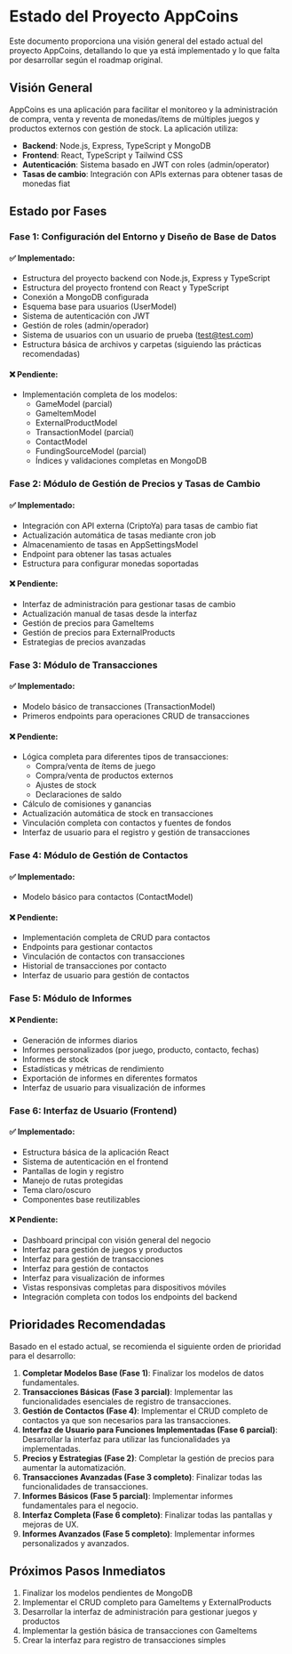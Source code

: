 # Estado del Proyecto AppCoins

Este documento proporciona una visión general del estado actual del proyecto AppCoins, detallando lo que ya está implementado y lo que falta por desarrollar según el roadmap original.

## Visión General

AppCoins es una aplicación para facilitar el monitoreo y la administración de compra, venta y reventa de monedas/ítems de múltiples juegos y productos externos con gestión de stock. La aplicación utiliza:

- **Backend**: Node.js, Express, TypeScript y MongoDB
- **Frontend**: React, TypeScript y Tailwind CSS
- **Autenticación**: Sistema basado en JWT con roles (admin/operator)
- **Tasas de cambio**: Integración con APIs externas para obtener tasas de monedas fiat

## Estado por Fases

### Fase 1: Configuración del Entorno y Diseño de Base de Datos

#### ✅ Implementado:
- Estructura del proyecto backend con Node.js, Express y TypeScript
- Estructura del proyecto frontend con React y TypeScript
- Conexión a MongoDB configurada
- Esquema base para usuarios (UserModel)
- Sistema de autenticación con JWT
- Gestión de roles (admin/operador)
- Sistema de usuarios con un usuario de prueba (test@test.com)
- Estructura básica de archivos y carpetas (siguiendo las prácticas recomendadas)

#### ❌ Pendiente:
- Implementación completa de los modelos:
  - GameModel (parcial)
  - GameItemModel
  - ExternalProductModel
  - TransactionModel (parcial)
  - ContactModel
  - FundingSourceModel (parcial)
  - Índices y validaciones completas en MongoDB

### Fase 2: Módulo de Gestión de Precios y Tasas de Cambio

#### ✅ Implementado:
- Integración con API externa (CriptoYa) para tasas de cambio fiat
- Actualización automática de tasas mediante cron job
- Almacenamiento de tasas en AppSettingsModel
- Endpoint para obtener las tasas actuales
- Estructura para configurar monedas soportadas

#### ❌ Pendiente:
- Interfaz de administración para gestionar tasas de cambio
- Actualización manual de tasas desde la interfaz
- Gestión de precios para GameItems
- Gestión de precios para ExternalProducts
- Estrategias de precios avanzadas

### Fase 3: Módulo de Transacciones

#### ✅ Implementado:
- Modelo básico de transacciones (TransactionModel)
- Primeros endpoints para operaciones CRUD de transacciones

#### ❌ Pendiente:
- Lógica completa para diferentes tipos de transacciones:
  - Compra/venta de ítems de juego
  - Compra/venta de productos externos
  - Ajustes de stock
  - Declaraciones de saldo
- Cálculo de comisiones y ganancias
- Actualización automática de stock en transacciones
- Vinculación completa con contactos y fuentes de fondos
- Interfaz de usuario para el registro y gestión de transacciones

### Fase 4: Módulo de Gestión de Contactos

#### ✅ Implementado:
- Modelo básico para contactos (ContactModel)

#### ❌ Pendiente:
- Implementación completa de CRUD para contactos
- Endpoints para gestionar contactos
- Vinculación de contactos con transacciones
- Historial de transacciones por contacto
- Interfaz de usuario para gestión de contactos

### Fase 5: Módulo de Informes

#### ❌ Pendiente:
- Generación de informes diarios
- Informes personalizados (por juego, producto, contacto, fechas)
- Informes de stock
- Estadísticas y métricas de rendimiento
- Exportación de informes en diferentes formatos
- Interfaz de usuario para visualización de informes

### Fase 6: Interfaz de Usuario (Frontend)

#### ✅ Implementado:
- Estructura básica de la aplicación React
- Sistema de autenticación en el frontend
- Pantallas de login y registro
- Manejo de rutas protegidas
- Tema claro/oscuro
- Componentes base reutilizables

#### ❌ Pendiente:
- Dashboard principal con visión general del negocio
- Interfaz para gestión de juegos y productos
- Interfaz para gestión de transacciones
- Interfaz para gestión de contactos
- Interfaz para visualización de informes
- Vistas responsivas completas para dispositivos móviles
- Integración completa con todos los endpoints del backend

## Prioridades Recomendadas

Basado en el estado actual, se recomienda el siguiente orden de prioridad para el desarrollo:

1. **Completar Modelos Base (Fase 1)**: Finalizar los modelos de datos fundamentales.
2. **Transacciones Básicas (Fase 3 parcial)**: Implementar las funcionalidades esenciales de registro de transacciones.
3. **Gestión de Contactos (Fase 4)**: Implementar el CRUD completo de contactos ya que son necesarios para las transacciones.
4. **Interfaz de Usuario para Funciones Implementadas (Fase 6 parcial)**: Desarrollar la interfaz para utilizar las funcionalidades ya implementadas.
5. **Precios y Estrategias (Fase 2)**: Completar la gestión de precios para aumentar la automatización.
6. **Transacciones Avanzadas (Fase 3 completo)**: Finalizar todas las funcionalidades de transacciones.
7. **Informes Básicos (Fase 5 parcial)**: Implementar informes fundamentales para el negocio.
8. **Interfaz Completa (Fase 6 completo)**: Finalizar todas las pantallas y mejoras de UX.
9. **Informes Avanzados (Fase 5 completo)**: Implementar informes personalizados y avanzados.

## Próximos Pasos Inmediatos

1. Finalizar los modelos pendientes de MongoDB
2. Implementar el CRUD completo para GameItems y ExternalProducts
3. Desarrollar la interfaz de administración para gestionar juegos y productos
4. Implementar la gestión básica de transacciones con GameItems
5. Crear la interfaz para registro de transacciones simples 